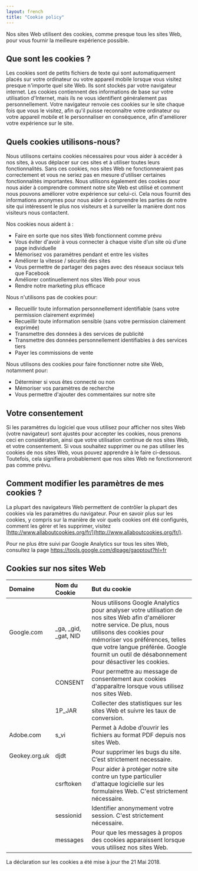 ```yaml
---
layout: french
title: "Cookie policy"
---
```


Nos sites Web utilisent des cookies, comme presque tous les sites Web, pour vous fournir la meilleure expérience possible.

## Que sont les cookies ?

Les cookies sont de petits fichiers de texte qui sont automatiquement placés sur votre ordinateur ou votre appareil mobile lorsque vous visitez presque n'importe quel site Web. Ils sont stockés par votre navigateur internet. Les cookies contiennent des informations de base sur votre utilisation d'Internet, mais ils ne vous identifient généralement pas personnellement. Votre navigateur renvoie ces cookies sur le site chaque fois que vous le visitez, afin qu'il puisse reconnaître votre ordinateur ou votre appareil mobile et le personnaliser en conséquence, afin d'améliorer votre expérience sur le site. 

## Quels cookies utilisons-nous?

Nous utilisons certains cookies nécessaires pour vous aider à accéder à nos sites, à vous déplacer sur ces sites et à utiliser toutes leurs fonctionnalités. Sans ces cookies, nos sites Web ne fonctionneraient pas correctement et vous ne seriez pas en mesure d'utiliser certaines fonctionnalités importantes. Nous utilisons également des cookies pour nous aider à comprendre comment notre site Web est utilisé et comment nous pouvons améliorer votre expérience sur celui-ci. Cela nous fournit des informations anonymes pour nous aider à comprendre les parties de notre site qui intéressent le plus nos visiteurs et à surveiller la manière dont nos visiteurs nous contactent. 

Nos cookies nous aident à : 
- Faire en sorte que nos sites Web fonctionnent comme prévu
- Vous éviter d'avoir à vous connecter à chaque visite d’un site où d’une page individuelle
- Mémorisez vos paramètres pendant et entre les visites
- Améliorer la vitesse / sécurité des sites
- Vous permettre de partager des pages avec des réseaux sociaux tels que Facebook
- Améliorer continuellement nos sites Web pour vous
- Rendre notre marketing plus efficace

Nous n'utilisons pas de cookies pour:
- Recueillir toute information personnellement identifiable (sans votre permission clairement exprimée)
- Recueillir toute information sensible (sans votre permission clairement exprimée)
- Transmettre des données à des services de publicité
- Transmettre des données personnellement identifiables à des services tiers
- Payer les commissions de vente

Nous utilisons des cookies pour faire fonctionner notre site Web, notamment pour:
- Déterminer si vous êtes connecté ou non
- Mémoriser vos paramètres de recherche
- Vous permettre d'ajouter des commentaires sur notre site

## Votre consentement 

Si les paramètres du logiciel que vous utilisez pour afficher nos sites Web (votre navigateur) sont ajustés pour accepter les cookies, nous prenons ceci en considération, ainsi que votre utilisation continue de nos sites Web, et votre consentement. Si vous souhaitez supprimer ou ne pas utiliser les cookies de nos sites Web, vous pouvez apprendre à le faire ci-dessous. Toutefois, cela signifiera probablement que nos sites Web ne fonctionneront pas comme prévu.

## Comment modifier les paramètres de mes cookies ? 

La plupart des navigateurs Web permettent de contrôler la plupart des cookies via les paramètres du navigateur. Pour en savoir plus sur les cookies, y compris sur la manière de voir quels cookies ont été configurés, comment les gérer et les supprimer, visitez [http://www.allaboutcookies.org/fr/](http://www.allaboutcookies.org/fr/).

Pour ne plus être suivi par Google Analytics sur tous les sites Web, consultez la page https://tools.google.com/dlpage/gaoptout?hl=fr

## Cookies sur nos sites Web

| Domaine | Nom du Cookie | But du cookie |
| :----- | :---------- | :------ |
| Google.com | \_ga, \_gid, \_gat, NID | Nous utilisons Google Analytics pour analyser votre utilisation de nos sites Web afin d'améliorer notre service. De plus, nous utilisons des cookies pour mémoriser vos préférences, telles que votre langue préférée. Google fournit un outil de désabonnement pour désactiver les cookies. |
| | CONSENT | Pour permettre au message de consentement aux cookies d'apparaître lorsque vous utilisez nos sites Web. |
| | 1P_JAR | Collecter des statistiques sur les sites Web et suivre les taux de conversion. |
| Adobe.com | s_vi | Permet à Adobe d’ouvrir les fichiers au format PDF depuis nos sites Web. |
| Geokey.org.uk | djdt | Pour supprimer les bugs du site. C’est strictement necessaire. |
| | csrftoken | Pour aider à protéger notre site contre un type particulier d'attaque logicielle sur les formulaires Web. C'est strictement nécessaire. |
| | sessionid | Identifier anonymement votre session. C'est strictement nécessaire. |
| | messages | Pour que les messages à propos des cookies apparaissent lorsque vous utilisez nos sites Web. |

La déclaration sur les cookies a été mise à jour the 21 Mai 2018. 
